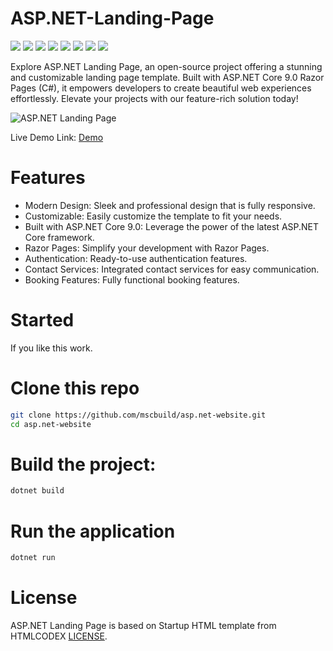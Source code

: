 # ASP.NET-Landing-Page
![](https://komarev.com/ghpvc/?username=mscbuild) 
 ![](https://img.shields.io/github/license/mscbuild/e-learning) 
 ![](https://img.shields.io/github/repo-size/mscbuild/analysis)
![](https://img.shields.io/badge/PRs-Welcome-green)
![](https://img.shields.io/badge/code%20style-asp.net-green)
![](https://img.shields.io/github/stars/mscbuild)
![](https://img.shields.io/badge/Topic-Github-lighred)
![](https://img.shields.io/website?url=https%3A%2F%2Fgithub.com%2Fmscbuild)

Explore ASP.NET Landing Page, an open-source project offering a stunning and customizable landing page template. Built with ASP.NET Core 9.0 Razor Pages (C#), it empowers developers to create beautiful web experiences effortlessly. Elevate your projects with our feature-rich solution today!

![ASP.NET Landing Page](wwwroot/landing-page.png)

Live Demo Link: [Demo](https://netweb.onrender.com/)

# Features

- Modern Design: Sleek and professional design that is fully responsive.
- Customizable: Easily customize the template to fit your needs.
- Built with ASP.NET Core 9.0: Leverage the power of the latest ASP.NET Core framework.
- Razor Pages: Simplify your development with Razor Pages.
- Authentication: Ready-to-use authentication features.
- Contact Services: Integrated contact services for easy communication.
- Booking Features: Fully functional booking features.

 
# Started
If you like this work.

# Clone this repo
~~~bash
git clone https://github.com/mscbuild/asp.net-website.git
cd asp.net-website
~~~

# Build the project:
~~~bash
dotnet build
~~~

# Run the application
~~~bash
dotnet run
~~~
# License
ASP.NET Landing Page is based on Startup HTML template from HTMLCODEX [LICENSE](LICENSE).



